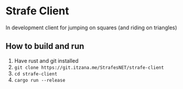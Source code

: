 # Strafe Client
In development client for jumping on squares (and riding on triangles)

## How to build and run
1. Have rust and git installed
2. `git clone https://git.itzana.me/StrafesNET/strafe-client`
3. `cd strafe-client`
4. `cargo run --release`
